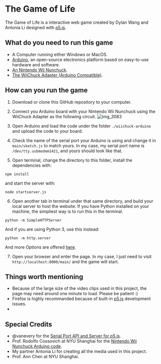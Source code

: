 The Game of Life
=============

The Game of Life is a interactive web game created by Dylan Wang and Antonia Li designed with [p5.js][1].

What do you need to run this game
---- 
- A Computer running either Windows or MacOS.
- [Arduino][2], an open-source electronics platform based on easy-to-use hardware and software.
- [An Nintendo Wii Nunchuck][3].
- [The WiiChuck Adapter (Arduino Compatible)][4].

How can you run the game
---- 
1. Download or clone this GitHub repository to your computer.
2. Connect you Arduino board with your Nintendo Wii Nunchuck using the WiiChuck Adapter as the following circuit.
![img_3083](https://user-images.githubusercontent.com/32665343/39795282-b5fdf308-5381-11e8-8b3b-9a062f12f930.JPG)
3. Open Arduino and load the code under the folder `./wiichuck-arduino` and upload the code to your board.

4. Check the name of the serial port your Arduino is using and change it in `main/sketch.js` to match yours. In my case, my serial port name is `/dev/tty.usbmodem1421`, and yours should look like that.
5. Open terminal, change the directory to this folder, install the dependencies with: 
```
npm install
``` 
and start the server with: 
```
node startserver.js
```
6. Open another tab in terminal under that same directory, and build your local server to host the website. If you have Python installed on your machine, the simpliest way is to run this in the terminal.
```
python -m SimpleHTTPServer
```
And if you are using Python 3, use this instead:
```
python -m http.server
```
And more Options are offered [here][11].

7. Open your browser and enter the page. In my case, I just need to visit `http://localhost:8000/main/` and the game will start. 

Things worth mentioning
---- 
- Because of the large size of the video clips used in this project, the page may need around one minute to load. Please be patient :)
- Firefox is highly recommanded because of built-in [p5.js][1] development issues.
- 

Special Credits
---- 
- @vanevery for the [Serial Port API and Server for p5.js][5].
- Prof. Rodolfo Cossovich at NYU Shanghai for the [Nintendo Wii Nunchuck Arduino code][6].
- My partner Antonia Li for creating all the media used in this project.
- Prof. Ann Chen at NYU Shanghai.


[1]:	http://p5js.org/
[2]:	https://www.arduino.cc
[3]:	https://www.amazon.com/Wii-Nunchuk-Controller-White-nintendo/dp/B000IMYKQ0?th=1
[4]:	https://www.dfrobot.com/product-91.html
[5]: https://github.com/vanevery/p5.serialport
[6]: https://github.com/todocono/wiichuck
[11]: https://github.com/processing/p5.js/wiki/Local-server
